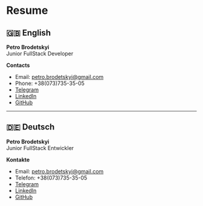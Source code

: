 # Resume

## 🇬🇧 English

**Petro Brodetskyi**  
Junior FullStack Developer

**Contacts**

- Email: petro.brodetskyi@gmail.com
- Phone: +38(073)735-35-05
- [Telegram](https://t.me/PetroBrodetskyi)
- [LinkedIn](https://www.linkedin.com/in/petro-brodetskyi/)
- [GitHub](https://github.com/PetroBrodetskyi)

---

## 🇩🇪 Deutsch

**Petro Brodetskyi**  
Junior FullStack Entwickler

**Kontakte**

- Email: petro.brodetskyi@gmail.com
- Telefon: +38(073)735-35-05
- [Telegram](https://t.me/PetroBrodetskyi)
- [LinkedIn](https://www.linkedin.com/in/petro-brodetskyi/)
- [GitHub](https://github.com/PetroBrodetskyi)
